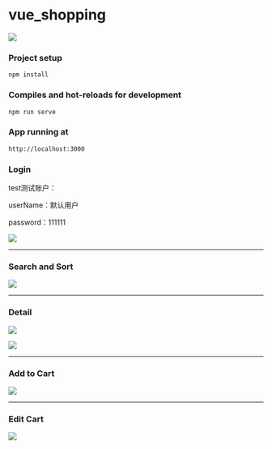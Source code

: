 # vue_shopping
![](./public/images/Home.png)
### Project setup
```
npm install
```

### Compiles and hot-reloads for development
```
npm run serve
```

### App running at
```
http://localhost:3000
```
### Login
test测试账户：

userName：默认用户

password：111111

![](./public/images/SignOut.png)

---
### Search and Sort
![](./public/images/Search&Sort.png)

---
### Detail
![](./public/images/Detail.png)

![](./public/images/Detail2.png)

---
### Add to Cart
![](./public/images/AddToCart.png)

---

### Edit Cart
![](./public/images/CartEdit.png)
